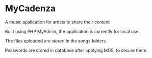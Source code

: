 # MyCadenza
A music application for artists to share their content

Built using PHP MyAdmin, the application is currently for local use.

The files uploaded are stored in the songs folders.

Passwords are stored in database after applying MD5, to secure them.
